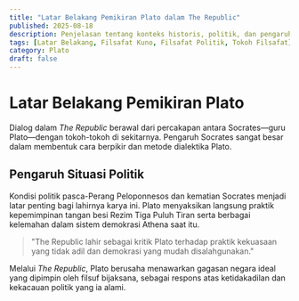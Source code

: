 ```yaml
---
title: "Latar Belakang Pemikiran Plato dalam The Republic"
published: 2025-08-18
description: Penjelasan tentang konteks historis, politik, dan pengaruh Socrates yang mendorong lahirnya pemikiran Plato dalam karya The Republic.
tags: [Latar Belakang, Filsafat Kuno, Filsafat Politik, Tokoh Filsafat]
category: Plato
draft: false
---
```


# Latar Belakang Pemikiran Plato

Dialog dalam *The Republic* berawal dari percakapan antara Socrates—guru Plato—dengan tokoh-tokoh di sekitarnya. Pengaruh Socrates sangat besar dalam membentuk cara berpikir dan metode dialektika Plato.

## Pengaruh Situasi Politik

Kondisi politik pasca-Perang Peloponnesos dan kematian Socrates menjadi latar penting bagi lahirnya karya ini. Plato menyaksikan langsung praktik kepemimpinan tangan besi Rezim Tiga Puluh Tiran serta berbagai kelemahan dalam sistem demokrasi Athena saat itu.

> "The Republic lahir sebagai kritik Plato terhadap praktik kekuasaan yang tidak adil dan demokrasi yang mudah disalahgunakan."

Melalui *The Republic*, Plato berusaha menawarkan gagasan negara ideal yang dipimpin oleh filsuf bijaksana, sebagai respons atas ketidakadilan dan kekacauan politik yang ia alami.
